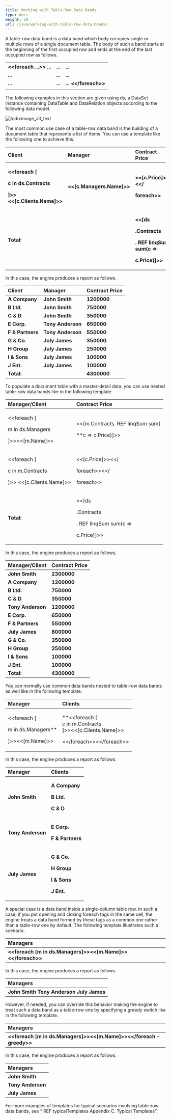 ```yaml
---
title: Working with Table-Row Data Bands
type: docs
weight: 20
url: /java/working-with-table-row-data-bands/
---
```


A table-row data band is a data band which body occupies single or multiple rows of a single document table. The body of such a band starts at the beginning of the first occupied row and ends at the end of the last occupied row as follows.

||||
| :- | :- | :- |
|**&lt;&lt;foreach ...&gt;&gt; ...**|**...**|**...**|
|**...**|**...**|**...**|
|**...**|**...**|**... &lt;&lt;/foreach&gt;&gt;**|
||||

The following examples in this section are given using ds, a DataSet instance containing DataTable and DataRelation objects according to the following data model.

![todo:image_alt_text](orking_with_table_row_data_bands.png)

The most common use case of a table-row data band is the building of a document table that represents a list of items. You can use a template like the following one to achieve this.

|**Client**|**Manager**|**Contract Price**|
| :- | :- | :- |
|<p>**&lt;&lt;foreach [**</p><p>**c in ds.Contracts**</p><p>**]&gt;&gt;&lt;&lt;[c.Clients.Name]&gt;&gt;**</p>|**&lt;&lt;[c.Managers.Name]&gt;&gt;**|<p>**&lt;&lt;[c.Price]&gt;&gt;&lt;&lt;/**</p><p>**foreach&gt;&gt;**</p>|
|**Total:**||<p>**&lt;&lt;[ds**</p><p>**.Contracts**</p><p>**. REF linqSum sum(c =>**</p><p>**c.Price)]&gt;&gt;**</p>|

In this case, the engine produces a report as follows.

|**Client**|**Manager**|**Contract Price**|
| :- | :- | :- |
|**A Company**|**John Smith**|**1200000**|
|**B Ltd.**|**John Smith**|**750000**|
|**C & D**|**John Smith**|**350000**|
|**E Corp.**|**Tony Anderson**|**650000**|
|**F & Partners**|**Tony Anderson**|**550000**|
|**G & Co.**|**July James**|**350000**|
|**H Group**|**July James**|**250000**|
|**I & Sons**|**July James**|**100000**|
|**J Ent.**|**July James**|**100000**|
|**Total:**||**4300000**|

To populate a document table with a master-detail data, you can use nested table-row data bands like in the following template.

|**Manager/Client**|**Contract Price**|
| :- | :- |
|<p>&lt;&lt;foreach [</p><p>m in ds.Managers</p><p>]&gt;&gt;&lt;&lt;[m.Name]&gt;&gt;</p>|<p>&lt;&lt;[m.Contracts. REF linqSum sum(</p><p>**c => c.Price)]&gt;&gt;</p>|
|<p>&lt;&lt;foreach [</p><p>c in m.Contracts</p><p>]&gt;&gt;  &lt;&lt;[c.Clients.Name]&gt;&gt;</p>|<p>&lt;&lt;[c.Price]&gt;&gt;&lt;&lt;/</p><p>foreach&gt;&gt;&lt;&lt;/</p><p>foreach&gt;&gt;</p>|
|**Total:**|<p>&lt;&lt;[ds</p><p>.Contracts</p><p>. REF linqSum sum(c =></p><p>c.Price)]&gt;&gt;</p>|

In this case, the engine produces a report as follows.

|**Manager/Client**|**Contract Price**|
| :- | :- |
|**John Smith**|**2300000**|
|**A Company**|**1200000**|
|**B Ltd.**|**750000**|
|**C & D**|**350000**|
|**Tony Anderson**|**1200000**|
|**E Corp.**|**650000**|
|**F & Partners**|**550000**|
|**July James**|**800000**|
|**G & Co.**|**350000**|
|**H Group**|**250000**|
|**I & Sons**|**100000**|
|**J Ent.**|**100000**|
|**Total:**|**4300000**|

You can normally use common data bands nested to table-row data bands as well like in the following template.

|**Manager**|**Clients**|
| :- | :- |
|<p>&lt;&lt;foreach [</p><p>m in ds.Managers**</p><p>]&gt;&gt;&lt;&lt;[m.Name]&gt;&gt;</p>|<p>**&lt;&lt;foreach [<br>c in m.Contracts<br>]&gt;&gt;&lt;&lt;[c.Clients.Name]&gt;&gt;</p><p>&lt;&lt;/foreach&gt;&gt;&lt;&lt;/foreach&gt;&gt;</p>|

In this case, the engine produces a report as follows.

|**Manager**|**Clients**|
| :- | :- |
|**John Smith**|<p>**A Company**</p><p>**B Ltd.**</p><p>**C & D**</p><p></p>|
|**Tony Anderson**|<p>**E Corp.**</p><p>**F & Partners**</p><p></p>|
|**July James**|<p>**G & Co.**</p><p>**H Group**</p><p>**I & Sons**</p><p>**J Ent.**</p><p></p>|

A special case is a data band inside a single-column table row. In such a case, if you put opening and closing foreach tags in the same cell, the engine treats a data band formed by these tags as a common one rather than a table-row one by default. The following template illustrates such a scenario.

|**Managers**|
| :- |
|**&lt;&lt;foreach [m in ds.Managers]&gt;&gt;&lt;&lt;[m.Name]&gt;&gt;  &lt;&lt;/foreach&gt;&gt;**|

In this case, the engine produces a report as follows.

|**Managers**|
| :- |
|**John Smith  Tony Anderson  July James**  |

However, if needed, you can override this behavior making the engine to treat such a data band as a table-row one by specifying a greedy switch like in the following template.

|**Managers**|
| :- |
|**&lt;&lt;foreach [m in ds.Managers]&gt;&gt;&lt;&lt;[m.Name]&gt;&gt;&lt;&lt;/foreach -greedy&gt;&gt;**|

In this case, the engine produces a report as follows.

|**Managers**|
| :- |
|**John Smith**|
|**Tony Anderson**|
|**July James**|

For more examples of templates for typical scenarios involving table-row data bands, see “ REF typicalTemplates Appendix C. Typical Templates”.
